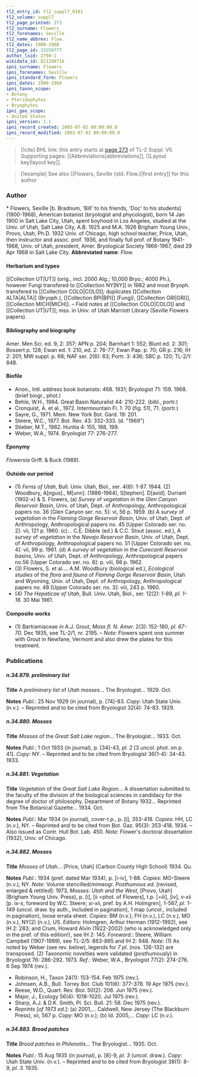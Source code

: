```yaml
---
tl2_entry_id: tl2_suppl7_0181
tl2_volume: suppl7
tl2_page_printed: 273
tl2_surname: Flowers
tl2_forenames: Seville
tl2_name_abbrev: Flow.
tl2_dates: 1900-1968
tl2_page_id: 33259777
author_lsid: 2794-1
wikidata_id: Q21390716
ipni_surname: Flowers
ipni_forenames: Seville
ipni_standard_form: Flowers
ipni_dates: 1900-1968
ipni_taxon_scope: 
- Botany
- Pteridophytes
- Bryophytes
ipni_geo_scope: 
- United States
ipni_version: 1.1
ipni_record_created: 2003-07-02 00:00:00.0
ipni_record_modified: 2003-07-02 00:00:00.0
---
```



> [!cite] BHL link: this entry starts at [page 273](https://www.biodiversitylibrary.org/page/33259777) of TL-2 Suppl. VII.
> Supporting pages: [[Abbreviations|abbreviations]], [[Layout key|layout key]].

> [!example] See also [[Flowers, Seville {std. Flow.}|first entry]] for this author

### Author

\* Flowers, Seville \[b. Bradnum, 'Bill' to his friends, 'Doc' to his students\] (1900-1968), American botanist (bryologist and phycologist), born 14 Jan 1900 in Salt Lake City, Utah, spent boyhood in Los Angeles, studied at the Univ. of Utah, Salt Lake City, A.B. 1925 and M.A. 1926 Brigham Young Univ., Provo, Utah, Ph.D. 1932 Univ. of Chicago, high school teacher, Price, Utah, then instructor and assoc. prof. 1936, and finally full prof. of Botany 1941-1968, Univ. of Utah, president, Amer. Bryological Society 1966-1967, died 29 Apr 1968 in Salt Lake City. 
**Abbreviated name**: *Flow.*

#### Herbarium and types

[[Collection UT|UT]] (orig., incl. 2000 Alg.; 10,000 Bryo.; 4000 Ph.), however Fungi transfered to [[Collection NY|NY]] in 1982 and most Bryoph. transfered to [[Collection COLO|COLO]]; duplicates [[Collection ALTA|ALTA]] (Bryoph.), [[Collection BPI|BPI]] (Fungi), [[Collection GRI|GRI]], [[Collection MICH|MICH]]. – Field notes at [[Collection COLO|COLO]] and [[Collection UT|UT]]; mss. in Univ. of Utah Marriott Library (Seville Flowers papers).

#### Bibliography and biography

Amer. Men Sci. ed. 9, 2: 357; APN p. 204; Barnhart 1: 552; Blunt ed. 2: 301; Bossert p. 128; Ewan ed. 1: 210, ed. 2: 76-77; Ewan Pap. p. 70; GR p. 216; IH 2: 201; MW suppl. p. 68; NAF ser. 2(6): 63; Portr. 3: 436; SBC p. 120; TL-2/1: 848.

#### Biofile

- Anon., Intl. address book botanists: 468. 1931; Bryologist 71: 159. 1968. (brief biogr., phot.)
- Behle, W.H., 1984. Great Basin Naturalist 44: 210-222. (bibl., portr.)
- Cronquist, A. et al., 1972. Intermountain Fl. 1: 70 (fig. 51), 71. (portr.)
- Sayre, G., 1971. Mem. New York Bot. Gard. 19: 201.
- Steere, W.C., 1977. Bot. Rev. 43: 332-333. (d. "1969")
- Stieber, M.T., 1982. Huntia 4: 155, 168, 199.
- Weber, W.A., 1974. Bryologist 77: 276-277.

#### Eponymy

*Flowersia* Griff. & Buck (1989).

#### Outside our period

- (1) *Ferns of Utah*, Bull. Univ. Utah, Biol., ser. 4(6): 1-87. 1944. (2) Woodbury, A\[ngus\]., M\[unn\]. (1886-1964), S\[tephen\]. D\[avid\]. Durrant (1902-x) & S. Flowers, (a) *Survey* of *vegetation* in the *Glen Canyon Reservoir Basin*, Univ. of Utah, Dept. of Anthropology, Anthropological papers no. 36 \[Glen Canyon ser. no. 5\]: vi, 56 p. 1959.
(b) A *survey* of *vegetation* in the *Flaming Gorge Reservoir Basin*, Univ. of Utah, Dept. of Anthropology, Anthropological papers no. 45 \[Upper Colorado ser. no. 2\]: vii, 121 p. 1960.
(c)... C.E. Dibble (ed.) & C.C. Stout (assoc. ed.), A *survey* of *vegetation* in the *Navajo Reservoir Basin*, Univ. of Utah, Dept. of Anthropology, Anthropological papers no. 51 \[Upper Colorado ser. no. 4\]: vii, 99 p. 1961.
(d) A *survey* of *vegetation* in the *Curecanti Reservoir basins*, Univ. of Utah, Dept. of Anthropology, Anthropological papers no.56 \[Upper Colorado ser. no. 6\]: p. viii, 98 p. 1962.
- (3) Flowers, S. et al.... A.M. Woodbury (biological ed.), *Ecological studies* of the *flora* and *fauna* of *Flaming Gorge Reservoir Basin*, Utah and Wyoming, Univ. of Utah, Dept. of Anthropology, Anthropological papers no. 48 \[Upper Colorado ser. no. 3\]: viii, 243 p. 1960.
- (4) *The Hepaticae of Utah*, Bull. Univ. Utah, Biol., ser. 12(2): 1-89, *pl. 1-18.* 30 Mai 1961.

#### Composite works

- (1) Bartramiaceae *in* A.J. Grout, *Moss fl. N. Amer.* 2(3): 152-180, *pl. 67-70.* Dec 1935, see TL-2/1, nr. 2195. – *Note*: Flowers spent one summer with Grout in Newfane, Vermont and also drew the plates for this treatment.

### Publications

##### n.34.879. preliminary list

**Title**
A *preliminary list* of *Utah mosses*... The Bryologist... 1929. Oct.

**Notes**
*Publ*.: 25 Nov 1929 (in journal), p. \[74\]-83. *Copy*: Utah State Univ. (n.v.). – Reprinted and to be cited from Bryologist 32(4): 74-83. 1929.

##### n.34.880. Mosses

**Title**
*Mosses* of the *Great Salt Lake region*... The Bryologist... 1933. Oct.

**Notes**
*Publ*.: 1 Oct 1933 (in journal), p. \[34\]-43, *pl. 2* \[3 uncol. phot. on p. 41\]. *Copy*: NY. – Reprinted and to be cited from Bryologist 36(1-4): 34-43. 1933.

##### n.34.881. Vegetation

**Title**
*Vegetation* of the *Great Salt Lake Region*... A dissertation submitted to the faculty of the division of the biological sciences in candidacy for the degree of doctor of philosophy. Department of Botany 1932... Reprinted from The Botanical Gazette... 1934. Oct.

**Notes**
*Publ*.: Mar 1934 (in journal), cover-t.p., p. \[i\], 353-418. *Copies*: HH, LC (n.v.), NY. – Reprinted and to be cited from Bot. Gaz. 95(3): 353-418. 1934. – Also issued as Contr. Hull Bot. Lab. 450.
*Note*: Flower's doctoral dissertation (1932), Univ. of Chicago.

##### n.34.882. Mosses

**Title**
*Mosses* of *Utah*... \[Price, Utah\] (Carbon County High School) 1934. Qu.

**Notes**
*Publ*.: 1934 (pref. dated Mar 1934), p. \[i-iv\], 1-88. *Copies*: MO-Steere (n.v.), NY.
*Note*: Volume stencilled/mimeogr.
*Posthumous ed*. \[revised, enlarged & retitled\]: 1973, *Mosses*: *Utah and the West*, \[Provo, Utah\] (Brigham Young Univ. Press), p. \[i\], \[ii =phot. of Flowers\], t.p. \[=iii\], \[iv\], v-xii \[p. ix-x, foreword by W.C. Steere; xi-xii, pref. by A.H. Holmgren\], 1-567, *pl. 1-149* (uncol. draw. by auth., included in pagination), 1 map (uncol., included in pagination), loose errata sheet. *Copies*: BM (n.v.), FH (n.v.), LC (n.v.), MO (n.v.), NY(2) (n.v.), US.
*Editors*: Holmgren, Arthur Herman (1912-1992), see IH 2: 283; and Crum, Howard Alvin (1922-2002) (who is acknowledged only in the pref. of this edition!), see IH 2: 145.
*Foreword*.: Steere, William Campbell (1907-1989), see TL-2/5: 863-865 and IH 2: 948.
*Note*: (1) As noted by Weber (see rev. below), legends for *7 pl*. (nos. 126-132) are transposed. (2) Taxonomic novelties were validated (posthumously) in Bryologist 76: 286-292. 1973.
*Ref*.: Weber, W.A., Bryologist 77(2): 274-276. 6 Sep 1974 (rev.).
- Robinson, H., Taxon 24(1): 153-154. Feb 1975 (rev.).
- Johnsen, A.B., Bull. Torrey Bot. Club 101(6): 377-378. 19 Apr 1975 (rev.).
- Reese, W.D., Quart. Rev. Biol. 50(2): 206. Jun 1975 (rev.).
- Major, J., Ecology 56(4): 1018-1020. Jul 1975 (rev.).
- Sharp, A.J. & D.K. Smith, Pl. Sci. Bull. 21: 58. Dec 1975 (rev.).
- *Reprints* \[*of 1973 ed*.\]: (a) 2001,... Caldwell, New Jersey (The Blackburn Press), xii, 567 p. *Copy*: MO (n.v.); (b) Id. 2005,... *Copy*: LC (n.v.).

##### n.34.883. Brood patches

**Title**
*Brood patches* in *Philonotis*... The Bryologist... 1935. Oct.

**Notes**
*Publ*.: 15 Aug 1935 (in journal), p. \[8\]-9, *pl. 3* (uncol. draw.). *Copy*: Utah State Univ. (n.v.). – Reprinted and to be cited from Bryologist 38(1): 8-9, *pl. 3.* 1935.

